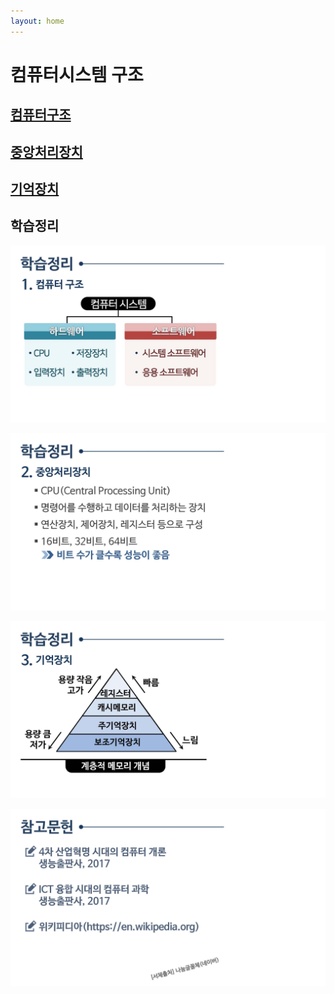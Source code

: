 ```yaml
---
layout: home
---
```


# 컴퓨터시스템 구조

## [컴퓨터구조](컴퓨터구조)


## [중앙처리장치](중앙처리장치)


## [기억장치](기억장치)


## 학습정리

![컴퓨터학개론_3강_페이지_62](./img/컴퓨터학개론_3강_페이지_62.jpg)


![컴퓨터학개론_3강_페이지_63](./img/컴퓨터학개론_3강_페이지_63.jpg)


![컴퓨터학개론_3강_페이지_64](./img/컴퓨터학개론_3강_페이지_64.jpg)


![컴퓨터학개론_3강_페이지_65](./img/컴퓨터학개론_3강_페이지_65.jpg)






